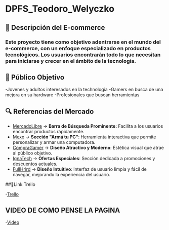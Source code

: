 # DPFS_Teodoro_Welyczko

## 📌 Descripción del E-commerce

### Este proyecto tiene como objetivo adentrarse en el mundo del e-commerce, con un enfoque especializado en productos tecnológicos. Los usuarios encontrarán todo lo que necesitan para iniciarse y crecer en el ámbito de la tecnología. 

## 🎯 Público Objetivo

-Jovenes y adultos interesados en la technologia
-Gamers en busca de una mejora en su hardware 
-Profesionales que buscan herramientas 

## 🔍 Referencias del Mercado

- [MercadoLibre](https://www.mercadolibre.com.ar) → **Barra de Búsqueda Prominente:** Facilita a los usuarios encontrar productos rápidamente.
- [Mexx](https://www.mexx.com.ar) → **Sección "Armá tu PC"**: Herramienta interactiva que permite personalizar y armar una computadora.
- [CompraGamer](https://compragamer.com/) → **Diseño Atractivo y Moderno**: Estética visual que atrae al público objetivo.
- [IgnaTech](https://www.ignatech.com.ar/) → **Ofertas Especiales**: Sección dedicada a promociones y descuentos actuales.
- [FullH4rd](https://fullh4rd.com.ar/) → **Diseño Intuitivo**: Interfaz de usuario limpia y fácil de navegar, mejorando la experiencia del usuario.

##📌Link Trello

-[Trello](https://trello.com/invite/b/679bf0fa6dd9d5906a595a33/ATTI068484e912baf53fbadc14b387e7ba492E88CFC0/portfolio-step-by-step-guide)

## VIDEO DE COMO PENSE LA PAGINA 

-[Video](https://youtu.be/tlhKgujSQyw) 
